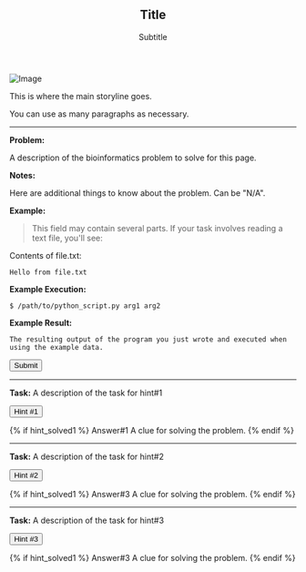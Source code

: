<header class="major special">
	<h2>Title</h2>
    <p> Subtitle </p>
</header>

![Image](/path/to/img.jpg "Title")

This is where the main storyline goes.

You can use as many paragraphs as necessary.

---

**Problem:**

A description of the bioinformatics problem to solve for this page.

**Notes:**

Here are additional things to know about the problem. Can be "N/A".

**Example:**

>This field may contain several parts. If your task involves reading a text file, you'll see:

Contents of file.txt:

```
Hello from file.txt
```

**Example Execution:**

`$ /path/to/python_script.py arg1 arg2`

**Example Result:**

```
The resulting output of the program you just wrote and executed when using the example data.
```

<form action="" method="post">
    <input type="submit" value="Submit" class="special" name="tutorial_sum">
</form>

---

**Task:** A description of the task for hint#1

<form action="" method="post">
    <input type="submit" value="Hint #1" class="button" name="tutorial_hint1">
</form>

{% if hint_solved1 %}
Answer#1 A clue for solving the problem.
{% endif %}

---

**Task:** A description of the task for hint#2

<form action="" method="post">
    <input type="submit" value="Hint #2" class="button" name="tutorial_hint1">
</form>

{% if hint_solved1 %}
Answer#3 A clue for solving the problem.
{% endif %}

---

**Task:** A description of the task for hint#3

<form action="" method="post">
    <input type="submit" value="Hint #3" class="button" name="tutorial_hint1">
</form>

{% if hint_solved1 %}
Answer#3 A clue for solving the problem.
{% endif %}
